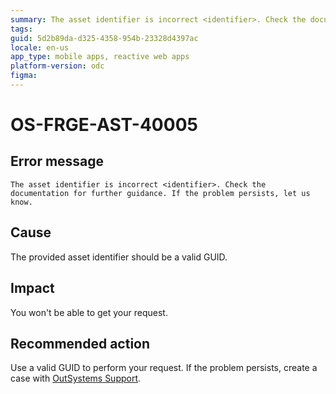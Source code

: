 ```yaml
---
summary: The asset identifier is incorrect <identifier>. Check the documentation for further guidance. If the problem persists, let us know.
tags:
guid: 5d2b89da-d325-4358-954b-23328d4397ac
locale: en-us
app_type: mobile apps, reactive web apps
platform-version: odc
figma:
---
```


# OS-FRGE-AST-40005

## Error message

`The asset identifier is incorrect <identifier>. Check the documentation for further guidance. If the problem persists, let us know.`

## Cause

The provided asset identifier should be a valid GUID.

## Impact

You won't be able to get your request.

## Recommended action

Use a valid GUID to perform your request.
If the problem persists, create a case with [OutSystems Support](https://www.outsystems.com/support/portal/open-support-case?ErrorCode=OS-FRGE-AST-40005).
